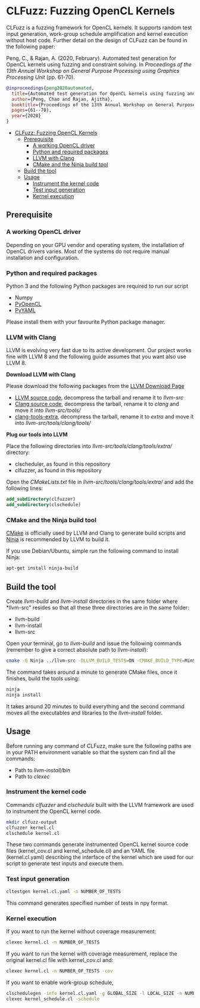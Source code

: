 # CLFuzz: Fuzzing OpenCL Kernels

CLFuzz is a fuzzing framework for OpenCL kernels. It supports random test input generation, work-group schedule amplification and kernel execution without host code. Further detail on the design of CLFuzz can be found in the following paper:

Peng, C., & Rajan, A. (2020, February). Automated test generation for OpenCL kernels using fuzzing and constraint solving. In *Proceedings of the 13th Annual Workshop on General Purpose Processing using Graphics Processing Unit* (pp. 61-70).

```bibtex
@inproceedings{peng2020automated,
  title={Automated test generation for OpenCL kernels using fuzzing and constraint solving},
  author={Peng, Chao and Rajan, Ajitha},
  booktitle={Proceedings of the 13th Annual Workshop on General Purpose Processing using Graphics Processing Unit},
  pages={61--70},
  year={2020}
}
```

- [CLFuzz: Fuzzing OpenCL Kernels](#clfuzz-fuzzing-opencl-kernels)
  - [Prerequisite](#prerequisite)
    - [A working OpenCL driver](#a-working-opencl-driver)
    - [Python and required packages](#python-and-required-packages)
    - [LLVM with Clang](#llvm-with-clang)
    - [CMake and the Ninja build tool](#cmake-and-the-ninja-build-tool)
  - [Build the tool](#build-the-tool)
  - [Usage](#usage)
    - [Instrument the kernel code](#instrument-the-kernel-code)
    - [Test input generation](#test-input-generation)
    - [Kernel execution](#kernel-execution)

## Prerequisite

### A working OpenCL driver

Depending on your GPU vendor and operating system, the installation of OpenCL drivers varies. Most of the systems do not require manual installation and configuration. 

### Python and required packages

Python 3 and the following Python packages are required to run our script

- Numpy
- [PyOpenCL](https://documen.tician.de/pyopencl/)
- [PyYAML](https://pyyaml.org/)

Please install them with your favourite Python package manager. 

### LLVM with Clang

LLVM is evolving very fast due to its active development. Our project works fine with LLVM 8 and the following guide assumes that you want also use LLVM 8.

**Download LLVM with Clang**

Please download the following packages from the [LLVM Download Page](https://releases.llvm.org/download.html#8.0.1)

- [LLVM source code](https://github.com/llvm/llvm-project/releases/download/llvmorg-8.0.1/llvm-8.0.1.src.tar.xz), decompress the tarball and rename it to *llvm-src*
- [Clang source code](https://github.com/llvm/llvm-project/releases/download/llvmorg-8.0.1/cfe-8.0.1.src.tar.xz), decompress the tarball, rename it to *clang* and move it into *llvm-src/tools/*
- [clang-tools-extra](https://github.com/llvm/llvm-project/releases/download/llvmorg-8.0.1/clang-tools-extra-8.0.1.src.tar.xz), decompress the tarball, rename it to *extra* and move it into *llvm-src/tools/clang/tools/*

**Plug our tools into LLVM**

Place the following directories into *llvm-src/tools/clang/tools/extra/* directory:

- clscheduler, as found in this repository
- clfuzzer, as found in this repository

Open the *CMakeLists.txt* file in *llvm-src/tools/clang/tools/extra/* and add the following lines:

```CMake
add_subdirectory(clfuzzer)
add_subdirectory(clschedule)
```

### CMake and the Ninja build tool

[CMake](https://cmake.org/) is officially used by LLVM and Clang to generate build scripts and [Ninja](https://ninja-build.org/) is recommended by LLVM to build it.

If you use Debian/Ubuntu, simple run the following command to install Ninja:

```bash
apt-get install ninja-build
```

## Build the tool

Create *llvm-build* and *llvm-install* directories in the same folder where *llvm-src" resides so that all these three directories are in the same folder:

- llvm-build
- llvm-install
- llvm-src

Open your terminal, go to *llvm-build* and issue the following commands (remember to give a correct absolute path to *llvm-install*):

```bash
cmake -G Ninja ../llvm-src -DLLVM_BUILD_TESTS=ON -CMAKE_BUILD_TYPE=MinSizeRel CMAKE_INSTALL_PREFIX=absolute-path-to-llvm-install 
```

The command takes around a minute to generate CMake files, once it finishes, build the tools using:

```bash
ninja
ninja install
```

It takes around 20 minutes to build everything and the second command moves all the executables and libraries to the *llvm-install* folder.

## Usage

Before running any command of CLFuzz, make sure the following paths are in your PATH environment variable so that the system can find all the commands:

- Path to *llvm-install/bin*
- Path to *clexec*

### Instrument the kernel code

Commands *clfuzzer* and *clschedule* built with the LLVM framework are used to instrument the OpenCL kernel code.

```bash
mkdir clfuzz-output
clfuzzer kernel.cl
clschedule kernel.cl
```

These two commands generate instrumented OpenCL kernel source code files (kernel_cov.cl and kernel_schedule.cl) and an YAML file (kernel.cl.yaml) describing the interface of the kernel which are used for our script to generate test inputs and execute them.

### Test input generation

```bash
cltestgen kernel.cl.yaml -n NUMBER_OF_TESTS
```

This command generates specified number of tests in npy format.

### Kernel execution

If you want to run the kernel without coverage measurement:

```bash
clexec kernel.cl -n NUMBER_OF_TESTS
```

If you want to run the kernel with coverage measurement, replace the original kernel.cl file with kernel_cov.cl and:

```bash
clexec kernel.cl -n NUMBER_OF_TESTS -cov
```

If you want to enable work-group schedule,

```bash
clschedulegen -info kernel.cl.yaml -g GLOBAL_SIZE -l LOCAL_SIZE -n NUMBER_OF_SCHEDULES
clexec kernel_schedule.cl -schedule
```

